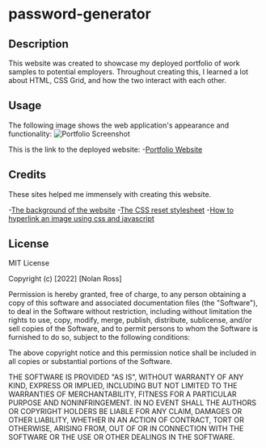 # password-generator

## Description

This website was created to showcase my deployed portfolio of work samples to potential employers. Throughout creating this, I learned a lot about HTML, CSS Grid, and how the two interact with each other.

## Usage

The following image shows the web application's appearance and functionality:
![Portfolio Screenshot](./assets/images/portfolio.png)

This is the link to the deployed website:
-[Portfolio Website](https://beefbones.github.io/portfolio-project/)

## Credits

These sites helped me immensely with creating this website.

-[The background of the website](http://wallpaperswide.com/minimalist_background_i-wallpapers.html)
-[The CSS reset stylesheet](http://meyerweb.com/eric/tools/css/reset/ )
-[How to hyperlink an image using css and javascript](https://stackoverflow.com/questions/117667/hyperlinking-an-image-using-css)

## License

MIT License

Copyright (c) [2022] [Nolan Ross]

Permission is hereby granted, free of charge, to any person obtaining a copy
of this software and associated documentation files (the "Software"), to deal
in the Software without restriction, including without limitation the rights
to use, copy, modify, merge, publish, distribute, sublicense, and/or sell
copies of the Software, and to permit persons to whom the Software is
furnished to do so, subject to the following conditions:

The above copyright notice and this permission notice shall be included in all
copies or substantial portions of the Software.

THE SOFTWARE IS PROVIDED "AS IS", WITHOUT WARRANTY OF ANY KIND, EXPRESS OR
IMPLIED, INCLUDING BUT NOT LIMITED TO THE WARRANTIES OF MERCHANTABILITY,
FITNESS FOR A PARTICULAR PURPOSE AND NONINFRINGEMENT. IN NO EVENT SHALL THE
AUTHORS OR COPYRIGHT HOLDERS BE LIABLE FOR ANY CLAIM, DAMAGES OR OTHER
LIABILITY, WHETHER IN AN ACTION OF CONTRACT, TORT OR OTHERWISE, ARISING FROM,
OUT OF OR IN CONNECTION WITH THE SOFTWARE OR THE USE OR OTHER DEALINGS IN THE
SOFTWARE.